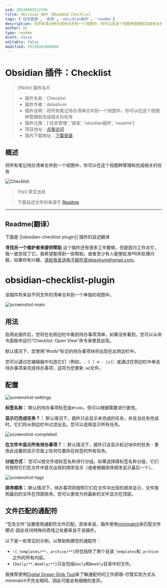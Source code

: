 ```yaml
---
uid: 20230803212106
title: Obsidian 插件：【Readme】Checklist
tags: ['任务管理', '效率', 'obsidian插件', 'readme']
description: 将所有笔记待办清单合并到一个视图中，你可以在这个视图种管理和完成相关的任务
author: AI
type: readme
draft: false
editable: false
modified: 20230101000000
---
```


# Obsidian 插件：Checklist

> [!Note] 插件名片
> - 插件名称：Checklist
> - 插件作者：delashum
> - 插件说明：将所有笔记待办清单合并到一个视图中，你可以在这个视图种管理和完成相关的任务
> - 插件分类：['任务管理', '效率', 'obsidian插件', 'readme']
> - 项目地址：[点我访问](https://github.com/delashum/obsidian-checklist-plugin)
> - 国内下载地址：[下载安装](https://pkmer.cn/products/plugin/pluginMarket/?obsidian-checklist-plugin)

## 概述

将所有笔记待办清单合并到一个视图中，你可以在这个视图种管理和完成相关的任务

![Checklist](https://cdn.pkmer.cn/covers/obsidian-checklist-plugin.PNG!pkmer)

> [!tip] 原文出处
> 
>下面自述文件的来源于 [Readme](https://ghproxy.net/https://raw.githubusercontent.com/delashum/obsidian-checklist-plugin/master/README.md)
> 

---

## Readme(翻译）

下面是 [[obsidian-checklist-plugin]] 插件的自述翻译



**寻找另一个维护者来提供帮助** 这个插件还有很多工作要做，但是因为工作太忙，我一直忽视了它。我希望能得到一些帮助，或者至少有人能够批准PR并处理问题。如果你有兴趣，请给我发送电子邮件至delashum@gmail.com。
# obsidian-checklist-plugin

该插件将来自不同文件的清单合并到一个单独的视图中。

![screenshot-main](https://raw.githubusercontent.com/delashum/obsidian-checklist-plugin/master/images/screenshot-two-files.png)

## 用法

启用此插件后，您将在右侧边栏中看到待办事项清单。如果没有看到，您可以从命令面板中运行“Checklist: Open View”命令来使其出现。

默认情况下，您使用“#todo”标记的待办事项块将出现在此侧边栏中。

您可以通过在编辑器中勾选它们（例如，`- [ ]` -> `- [x]`）或通过在侧边栏中单击待办事项来完成待办事项，这将为您更新`.md`文件。

## 配置

![screenshot-settings](https://raw.githubusercontent.com/delashum/obsidian-checklist-plugin/master/images/screenshot-settings.png)

**标签名称：** 默认的待办事项标签是`#todo`，但可以根据需要进行更改。

**显示已完成任务？：** 默认情况下，插件只会显示未完成的任务，并且当任务完成时，它们将从侧边栏中过滤出去。您可以选择显示所有任务。

![screenshot-completed](https://raw.githubusercontent.com/delashum/obsidian-checklist-plugin/master/images/screenshot-show-completed.png)

**在文件中显示所有待办事项？：** 默认情况下，插件只会显示标记块中的任务 - 更改此设置将显示页面上任何位置存在标签的所有任务。

**分组方式：** 您可以按文件或标签名称进行分组。如果选择按标签名称分组，它们将按照它们在文件中首次出现的顺序显示（或者根据排序顺序显示最后一个）。

![screenshot-tags](https://raw.githubusercontent.com/delashum/obsidian-checklist-plugin/master/images/screenshot-sub-tag.png)

**排序顺序：** 默认情况下，待办事项将按照它们在文件中出现的顺序显示，文件按照最旧的文件在顶部排序。您可以更改为将最新的文件显示在顶部。

## 文件匹配的通配符
"包含文件"设置使用通配符文件匹配。具体来说，插件使用[minimatch](https://github.com/isaacs/minimatch)来匹配文件模式-因此任何特殊的奇怪之处都来自于该插件。

以下是一些常见的示例，以帮助构建您的通配符：
  + `!{_templates/**,_archive/**}`将包括除了两个目录`_templates`和`_archive`之外的所有内容。
  + `{Daily/**,Weekly/**}`只会包括`Daily`和`Weekly`目录中的文件。

我推荐使用[Digital Ocean Glob Tool](https://www.digitalocean.com/community/tools/glob)来了解通配符的工作原理-尽管实现方式与minimatch不完全相同，因此可能会有细微的差异。



